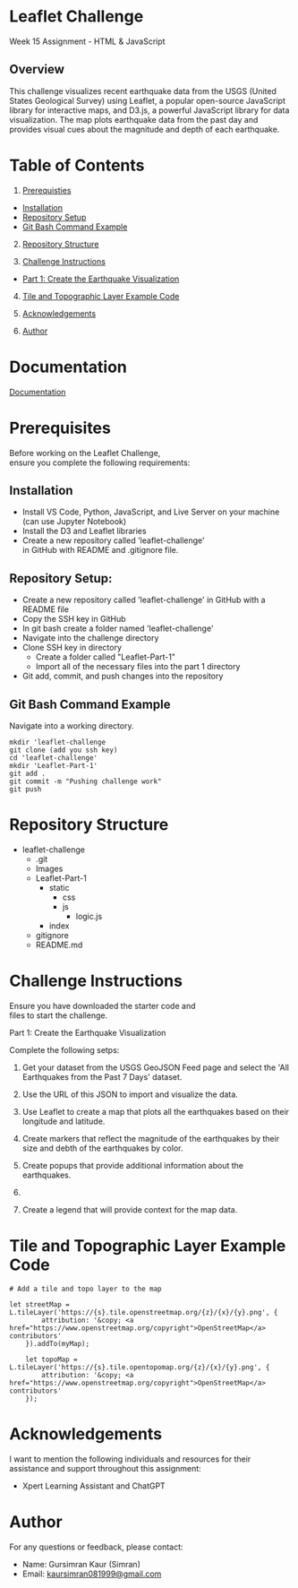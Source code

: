 # Leaflet Challenge
Week 15 Assignment - HTML &amp; JavaScript

## Overview
This challenge visualizes recent earthquake data from the USGS (United States Geological Survey) using Leaflet, a popular open-source JavaScript library for interactive maps, and D3.js, a powerful JavaScript library for data visualization. The map plots earthquake data from the past day and provides visual cues about the magnitude and depth of each earthquake.


# Table of Contents

1. [Prerequisties](#prerequisites)
- [Installation](#installation)
- [Repository Setup](#repository-setup)
- [Git Bash Command Example](#git-bash-command-example)

2. [Repository Structure](#repository-structure)

3. [Challenge Instructions](#challenge-instructions)
- [Part 1: Create the Earthquake Visualization](#part-1-create-the-earthquake-visualization)

4. [Tile and Topographic Layer Example Code](#tile-and-topographic-layer-example-code)

5. [Acknowledgements](#acknowledgements)

6. [Author](#author)


# Documentation

[Documentation](https://earthquake.usgs.gov/earthquakes/feed/v1.0/summary/all_week.geojson)


# Prerequisites

Before working on the Leaflet Challenge, ensure you complete the following requirements:

## Installation 
- Install VS Code, Python, JavaScript, and Live Server on your machine (can use Jupyter Notebook)
- Install the D3 and Leaflet libraries
- Create a new repository called 'leaflet-challenge' in GitHub with README and .gitignore file.

## Repository Setup:
  - Create a new repository called 'leaflet-challenge' in GitHub with a README file
  - Copy the SSH key in GitHub
  - In git bash create a folder named 'leaflet-challenge'
  - Navigate into the challenge directory 
  - Clone SSH key in directory
    - Create a folder called "Leaflet-Part-1"
    - Import all of the necessary files into the part 1 directory
  - Git add, commit, and push changes into the repository

## Git Bash Command Example
Navigate into a working directory. 
```
mkdir 'leaflet-challenge
git clone (add you ssh key)
cd 'leaflet-challenge'
mkdir 'Leaflet-Part-1'
git add .
git commit -m "Pushing challenge work"
git push 
```


# Repository Structure
- leaflet-challenge
    - .git
    - Images
    - Leaflet-Part-1
        - static
            - css
            - js
                - logic.js
        - index
    - gitignore
    - README.md


# Challenge Instructions

Ensure you have downloaded the starter code and files to start the challenge.

Part 1: Create the Earthquake Visualization

Complete the following setps:

1. Get your dataset from the USGS GeoJSON Feed page and select the 'All Earthquakes from the Past 7 Days' dataset.
   
2. Use the URL of this JSON to import and visualize the data.
   
3. Use Leaflet to create a map that plots all the earthquakes based on their longitude and latitude.
   
4. Create markers that reflect the magnitude of the earthquakes by their size and debth of the earthquakes by color.
   
5. Create popups that provide additional information about the earthquakes.
6. 
7. Create a legend that will provide context for the map data. 


# Tile and Topographic Layer Example Code

```VS Code
# Add a tile and topo layer to the map

let streetMap = L.tileLayer('https://{s}.tile.openstreetmap.org/{z}/{x}/{y}.png', {
        attribution: '&copy; <a href="https://www.openstreetmap.org/copyright">OpenStreetMap</a> contributors'
    }).addTo(myMap);

    let topoMap = L.tileLayer('https://{s}.tile.opentopomap.org/{z}/{x}/{y}.png', {
        attribution: '&copy; <a href="https://www.openstreetmap.org/copyright">OpenStreetMap</a> contributors'
    });
```


# Acknowledgements

I want to mention the following individuals and resources for their assistance and support throughout this assignment: 
- Xpert Learning Assistant and ChatGPT


# Author

For any questions or feedback, please contact:
- Name: Gursimran Kaur (Simran)
- Email: kaursimran081999@gmail.com